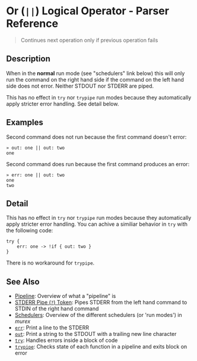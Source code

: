 # Or (`||`) Logical Operator - Parser Reference

> Continues next operation only if previous operation fails

## Description

When in the **normal** run mode (see "schedulers" link below) this will only
run the command on the right hand side if the command on the left hand side
does not error. Neither STDOUT nor STDERR are piped.

This has no effect in `try` nor `trypipe` run modes because they automatically
apply stricter error handling. See detail below.

## Examples

Second command does not run because the first command doesn't error:

    » out: one || out: two
    one
    
Second command does run because the first command produces an error:

    » err: one || out: two
    one
    two

## Detail

This has no effect in `try` nor `trypipe` run modes because they automatically
apply stricter error handling. You can achive a similiar behavior in `try` with
the following code:

    try {
        err: one -> !if { out: two }
    }
    
There is no workaround for `trypipe`.

## See Also

* [Pipeline](../user-guide/pipeline.md):
  Overview of what a "pipeline" is
* [STDERR Pipe (`?`) Token](../parser/pipe-err.md):
  Pipes STDERR from the left hand command to STDIN of the right hand command
* [Schedulers](../user-guide/schedulers.md):
  Overview of the different schedulers (or 'run modes') in _murex_
* [`err`](../commands/err.md):
  Print a line to the STDERR
* [`out`](../commands/out.md):
  Print a string to the STDOUT with a trailing new line character
* [`try`](../commands/try.md):
  Handles errors inside a block of code
* [`trypipe`](../commands/trypipe.md):
  Checks state of each function in a pipeline and exits block on error